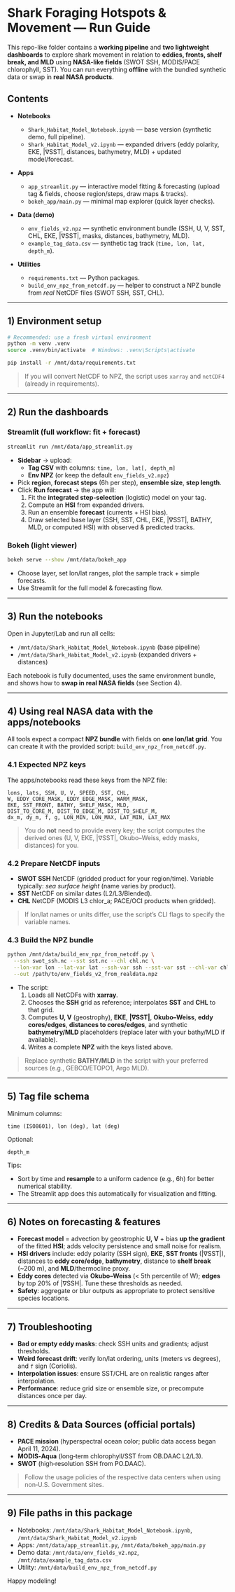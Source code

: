 
# Shark Foraging Hotspots & Movement — Run Guide

This repo-like folder contains a **working pipeline** and **two lightweight dashboards**
to explore shark movement in relation to **eddies, fronts, shelf break, and MLD** using
**NASA-like fields** (SWOT SSH, MODIS/PACE chlorophyll, SST). You can run everything
**offline** with the bundled synthetic data or swap in **real NASA products**.

## Contents

- **Notebooks**
  - `Shark_Habitat_Model_Notebook.ipynb` — base version (synthetic demo, full pipeline).
  - `Shark_Habitat_Model_v2.ipynb` — expanded drivers (eddy polarity, EKE, |∇SST|, distances, bathymetry, MLD) + updated model/forecast.

- **Apps**
  - `app_streamlit.py` — interactive model fitting & forecasting (upload tag & fields, choose region/steps, draw maps & tracks).
  - `bokeh_app/main.py` — minimal map explorer (quick layer checks).

- **Data (demo)**
  - `env_fields_v2.npz` — synthetic environment bundle (SSH, U, V, SST, CHL, EKE, |∇SST|, masks, distances, bathymetry, MLD).
  - `example_tag_data.csv` — synthetic tag track (`time, lon, lat, depth_m`).

- **Utilities**
  - `requirements.txt` — Python packages.
  - `build_env_npz_from_netcdf.py` — helper to construct a NPZ bundle from *real* NetCDF files (SWOT SSH, SST, CHL).

---

## 1) Environment setup

```bash
# Recommended: use a fresh virtual environment
python -m venv .venv
source .venv/bin/activate  # Windows: .venv\Scripts\activate

pip install -r /mnt/data/requirements.txt
```

> If you will convert NetCDF to NPZ, the script uses `xarray` and `netCDF4` (already in requirements).

---

## 2) Run the dashboards

### Streamlit (full workflow: fit + forecast)
```bash
streamlit run /mnt/data/app_streamlit.py
```
- **Sidebar** → upload:
  - **Tag CSV** with columns: `time, lon, lat[, depth_m]`
  - **Env NPZ** (or keep the default `env_fields_v2.npz`)
- Pick **region**, **forecast steps** (6h per step), **ensemble size**, **step length**.
- Click **Run forecast** → the app will:
  1. Fit the **integrated step-selection** (logistic) model on your tag.
  2. Compute an **HSI** from expanded drivers.
  3. Run an ensemble **forecast** (currents + HSI bias).
  4. Draw selected base layer (SSH, SST, CHL, EKE, |∇SST|, BATHY, MLD, or computed HSI) with observed & predicted tracks.

### Bokeh (light viewer)
```bash
bokeh serve --show /mnt/data/bokeh_app
```
- Choose layer, set lon/lat ranges, plot the sample track + simple forecasts.
- Use Streamlit for the full model & forecasting flow.

---

## 3) Run the notebooks

Open in Jupyter/Lab and run all cells:

- `/mnt/data/Shark_Habitat_Model_Notebook.ipynb` (base pipeline)
- `/mnt/data/Shark_Habitat_Model_v2.ipynb` (expanded drivers + distances)

Each notebook is fully documented, uses the same environment bundle, and shows how to **swap in real NASA fields** (see Section 4).

---

## 4) Using **real NASA data** with the apps/notebooks

All tools expect a compact **NPZ bundle** with fields on **one lon/lat grid**.
You can create it with the provided script: `build_env_npz_from_netcdf.py`.

### 4.1 Expected NPZ keys
The apps/notebooks read these keys from the NPZ file:
```
lons, lats, SSH, U, V, SPEED, SST, CHL,
W, EDDY_CORE_MASK, EDDY_EDGE_MASK, WARM_MASK,
EKE, SST_FRONT, BATHY, SHELF_MASK, MLD,
DIST_TO_CORE_M, DIST_TO_EDGE_M, DIST_TO_SHELF_M,
dx_m, dy_m, f, g, LON_MIN, LON_MAX, LAT_MIN, LAT_MAX
```
> You do **not** need to provide every key; the script computes the derived ones
> (U, V, EKE, |∇SST|, Okubo–Weiss, eddy masks, distances) for you.

### 4.2 Prepare NetCDF inputs
- **SWOT SSH** NetCDF (gridded product for your region/time). Variable typically: *sea surface height* (name varies by product).  
- **SST** NetCDF on similar dates (L2/L3/Blended).  
- **CHL** NetCDF (MODIS L3 chlor_a; PACE/OCI products when gridded).

> If lon/lat names or units differ, use the script’s CLI flags to specify the variable names.

### 4.3 Build the NPZ bundle
```bash
python /mnt/data/build_env_npz_from_netcdf.py \
  --ssh swot_ssh.nc --sst sst.nc --chl chl.nc \
  --lon-var lon --lat-var lat --ssh-var ssh --sst-var sst --chl-var chlor_a \
  --out /path/to/env_fields_v2_from_realdata.npz
```
- The script:
  1. Loads all NetCDFs with **xarray**.
  2. Chooses the **SSH** grid as reference; interpolates **SST** and **CHL** to that grid.
  3. Computes **U, V** (geostrophy), **EKE**, **|∇SST|**, **Okubo–Weiss**, **eddy cores/edges**,
     **distances to cores/edges**, and synthetic **bathymetry/MLD** placeholders (replace later
     with your bathy/MLD if available).
  4. Writes a complete **NPZ** with the keys listed above.

> Replace synthetic **BATHY/MLD** in the script with your preferred sources (e.g., GEBCO/ETOPO1, Argo MLD).

---

## 5) Tag file schema

Minimum columns:
```
time (ISO8601), lon (deg), lat (deg)
```
Optional:
```
depth_m
```
Tips:
- Sort by time and **resample** to a uniform cadence (e.g., 6h) for better numerical stability.
- The Streamlit app does this automatically for visualization and fitting.

---

## 6) Notes on forecasting & features

- **Forecast model** = advection by geostrophic **U, V** + bias **up the gradient** of the fitted **HSI**; adds velocity persistence and small noise for realism.
- **HSI drivers** include: eddy polarity (SSH sign), **EKE**, **SST fronts** (|∇SST|), distances to **eddy core/edge**, **bathymetry**, distance to **shelf break** (~200 m), and **MLD**/thermocline proxy.
- **Eddy cores** detected via **Okubo–Weiss** (< 5th percentile of W); **edges** by top 20% of |∇SSH|. Tune these thresholds as needed.
- **Safety**: aggregate or blur outputs as appropriate to protect sensitive species locations.

---

## 7) Troubleshooting

- **Bad or empty eddy masks**: check SSH units and gradients; adjust thresholds.
- **Weird forecast drift**: verify lon/lat ordering, units (meters vs degrees), and `f` sign (Coriolis).
- **Interpolation issues**: ensure SST/CHL are on realistic ranges after interpolation.
- **Performance**: reduce grid size or ensemble size, or precompute distances once per day.

---

## 8) Credits & Data Sources (official portals)

- **PACE mission** (hyperspectral ocean color; public data access began April 11, 2024).  
- **MODIS‑Aqua** (long‑term chlorophyll/SST from OB.DAAC L2/L3).  
- **SWOT** (high‑resolution SSH from PO.DAAC).

> Follow the usage policies of the respective data centers when using non‑U.S. Government sites.

---

## 9) File paths in this package

- Notebooks: `/mnt/data/Shark_Habitat_Model_Notebook.ipynb`, `/mnt/data/Shark_Habitat_Model_v2.ipynb`
- Apps: `/mnt/data/app_streamlit.py`, `/mnt/data/bokeh_app/main.py`
- Demo data: `/mnt/data/env_fields_v2.npz`, `/mnt/data/example_tag_data.csv`
- Utility: `/mnt/data/build_env_npz_from_netcdf.py`

Happy modeling!
